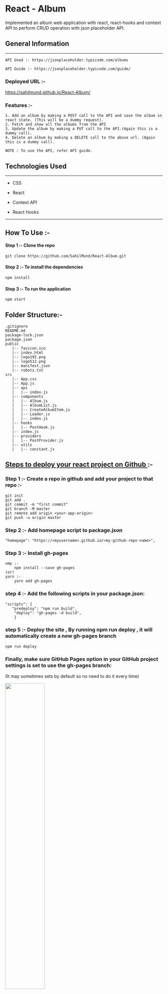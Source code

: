 <h1>React - Album</h1>

<p>Implemented an album web application with react, react-hooks and context API to perform CRUD operation with json placeholder API.</p>

<h2>General Information</h2>
<hr>

```
API Used :- https://jsonplaceholder.typicode.com/albums

API Guide :- https://jsonplaceholder.typicode.com/guide/

```

### Deployed URL :-

https://sahilmund.github.io/React-Album/

### Features :-
```
1. Add an album by making a POST call to the API and save the album in react state. (This will be a dummy request).
2. Fetch and show all the albums from the API
3. Update the album by making a PUT call to the API.(Again this is a dummy call).
4. Delete an album by making a DELETE call to the above url. (Again this is a dummy call).

NOTE : To use the API, refer API guide.
```



</ol><h2>Technologies Used</h2>
<hr><ul>
<li>CSS</li>
</ul><ul>
<li>React</li>
</ul><ul>
<li>Context API</li>
</ul><ul>
<li>React Hooks</li>
</ul>

<hr>

## How To Use :-

####    Step 1 :-  Clone the repo
 
 ```
git clone https://github.com/SahilMund/React-Album.git
 ```
####    Step 2 :- To install the dependencies

```
npm install
```

#### Step 3 :- To run the application
```
npm start
```


## Folder Structure:-
```
.gitignore
README.md
package-lock.json
package.json
public
   |-- favicon.ico
   |-- index.html
   |-- logo192.png
   |-- logo512.png
   |-- manifest.json
   |-- robots.txt
src
   |-- App.css
   |-- App.js
   |-- api
   |   |-- index.js
   |-- components
   |   |-- Album.js
   |   |-- AlbumList.js
   |   |-- CreateAlbumItem.js
   |   |-- Loader.js
   |   |-- index.js
   |-- hooks
   |   |-- PostHook.js
   |-- index.js
   |-- providers
   |   |-- PostProvider.js
   |-- utils
   |   |-- constant.js
```


## <u> Steps to deploy your react project on Github </u> :-

###  Step 1 :- Create a repo in github and add your project to that repo :-

 ```
 git init
 git add .
 git commit -m "first commit"
 git branch -M master
 git remote add origin <your-app-origin>
 git push -u origin master
 ```

###  Step 2 :-  Add homepage script to package.json

```
"homepage": "https://<myusername>.github.io/<my-github-repo-name>",
```
### Step 3 :- Install gh-pages
```
nmp :-
    npm install --save gh-pages
(or)
yarn :-
    yarn add gh-pages
```

### step 4 :-    Add the following scripts in your package.json:
```
"scripts": {
   "predeploy": "npm run build",
    "deploy": "gh-pages -d build",
    }
```

### step 5 :-  Deploy the site , By running npm run deploy , it will automatically create a new gh-pages branch
```
npm run deploy
```


### Finally, make sure GitHub Pages option in your GitHub project settings is set to use the gh-pages branch:

<p> (It may sometimes sets by default so no need to do it every time) </p>

<img alt="" src="https://i.imgur.com/HUjEr9l.png" width="50%" height="50%">

